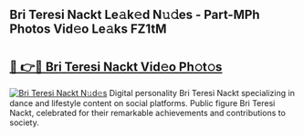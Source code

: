 ## Bri Teresi Nackt Le𝚊k𝚎d N𝚞𝚍es - Part-MPh Photos Vid𝚎o Le𝚊ks FZ1tM

# <h2><a href="http://fb2x698.evod.top/?m=Bri+Teresi+Nackt">🔗 👉🔴 Bri Teresi Nackt Vid𝚎o Ph𝚘t𝚘s</a></h2>

[![Bri Teresi Nackt N𝚞d𝚎s](https://i.imgur.com/8V9OHl7.gif)](http://fb2x698.evod.top/?m=Bri+Teresi+Nackt)
Digital personality Bri Teresi Nackt specializing in dance and lifestyle content on social platforms. Public figure Bri Teresi Nackt, celebrated for their remarkable achievements and contributions to society. 
